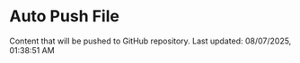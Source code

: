 # Auto Push File

Content that will be pushed to GitHub repository.
Last updated: 08/07/2025, 01:38:51 AM